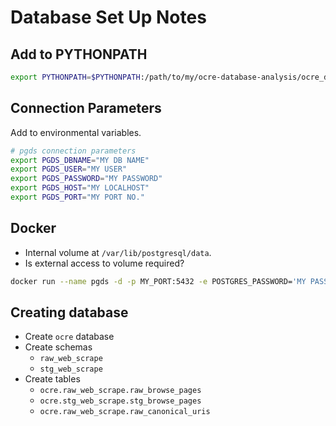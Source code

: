 # Database Set Up Notes

## Add to PYTHONPATH

```sh
export PYTHONPATH=$PYTHONPATH:/path/to/my/ocre-database-analysis/ocre_database_analysis/
```



## Connection Parameters
Add to environmental variables.

```sh
# pgds connection parameters
export PGDS_DBNAME="MY DB NAME"
export PGDS_USER="MY USER"
export PGDS_PASSWORD="MY PASSWORD"
export PGDS_HOST="MY LOCALHOST"
export PGDS_PORT="MY PORT NO."
```



## Docker
- Internal volume at `/var/lib/postgresql/data`.
- Is external access to volume required?

```sh
docker run --name pgds -d -p MY_PORT:5432 -e POSTGRES_PASSWORD='MY PASSWORD' postgres
```



## Creating database
- Create `ocre` database
- Create schemas
    - `raw_web_scrape`
    - `stg_web_scrape`
- Create tables
    - `ocre.raw_web_scrape.raw_browse_pages`
    - `ocre.stg_web_scrape.stg_browse_pages`
    - `ocre.raw_web_scrape.raw_canonical_uris`
